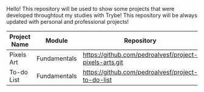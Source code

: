 Hello! This repository will be used to show some projects that were developed throughtout my studies with Trybe! 
This repository will be always updated with personal and professional projects! 

|Project Name|Module|Repository|Technologies|
|---|---|---|---|
Pixels Art|Fundamentals|https://github.com/pedroalvesf/project-pixels-arts.git|HTML, CSS & JS|
To-do List|Fundamentals|https://github.com/pedroalvesf/project-to-do-list|HTML, CSS & JS|
